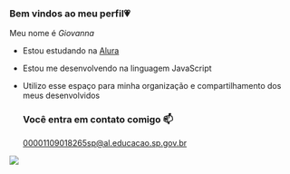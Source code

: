 ### Bem vindos ao meu perfil💗

Meu nome é *Giovanna*

- Estou estudando na [Alura](https://www.alura.com.br)

- Estou me desenvolvendo na linguagem JavaScript

- Utilizo esse espaço para minha organização e compartilhamento dos meus desenvolvidos

  ### Você entra em contato comigo 📫

  00001109018265sp@al.educacao.sp.gov.br

![](https://media1.tenor.com/m/yBq7aeVxWq8AAAAC/sofia-the-first-princess-sofia.gif)
